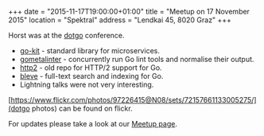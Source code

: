 +++
date = "2015-11-17T19:00:00+01:00"
title = "Meetup on 17 November 2015"
location = "Spektral"
address = "Lendkai 45, 8020 Graz"
+++

Horst was at the [dotgo](http://www.dotgo.eu/) conference.

* [go-kit](https://github.com/go-kit/kit) - standard library for microservices.
* [gometalinter](https://github.com/alecthomas/gometalinter) - concurrently run Go lint tools and normalise their output.
* [http2](https://github.com/bradfitz/http2) - old repo for HTTP/2 support for Go.
* [bleve](http://www.blevesearch.com/) - full-text search and indexing for Go.
* Lightning talks were not very interesting.

[https://www.flickr.com/photos/97226415@N08/sets/72157661133005275/](dotgo photos) can be found on flickr.

For updates please take a look at our
[Meetup page](http://www.meetup.com/Graz-Open-Source-Meetup/events/226705652/).
